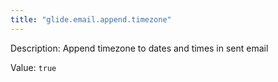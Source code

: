 ```yaml
---
title: "glide.email.append.timezone"
---
```


Description: Append timezone to dates and times in sent email

Value: `true`